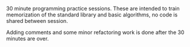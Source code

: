 30 minute programming practice sessions.
These are intended to train memorization of the standard library and basic algorithms, no code is shared between session. 

Adding comments and some minor refactoring work is done after the 30 minutes are over.
